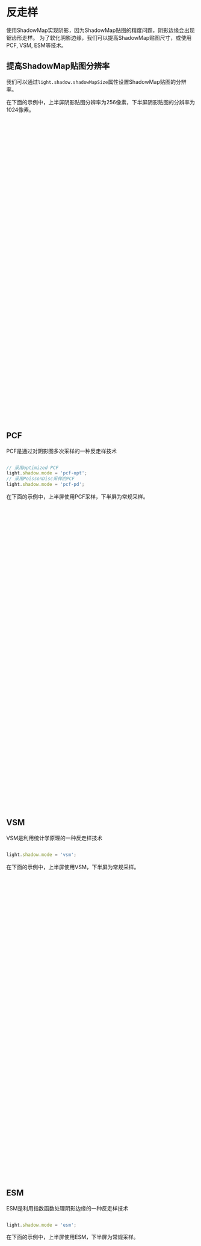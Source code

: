 # 反走样

使用ShadowMap实现阴影，因为ShadowMap贴图的精度问题，阴影边缘会出现锯齿形走样。
为了软化阴影边缘，我们可以提高ShadowMap贴图尺寸，或使用PCF, VSM, ESM等技术。

## 提高ShadowMap贴图分辨率

我们可以通过```light.shadow.shadowMapSize```属性设置ShadowMap贴图的分辨率。

在下面的示例中，上半屏阴影贴图分辨率为256像素，下半屏阴影贴图的分辨率为1024像素。

<div class="showcase" case="tut-19" style="width:600px;height:800px"></div>

## PCF

PCF是通过对阴影图多次采样的一种反走样技术

```javascript

// 采用optimized PCF
light.shadow.mode = 'pcf-opt';
// 采用PoissonDisc采样的PCF
light.shadow.mode = 'pcf-pd';

```

在下面的示例中，上半屏使用PCF采样，下半屏为常规采样。

<div class="showcase" case="tut-20" style="width:600px;height:800px"></div>

## VSM

VSM是利用统计学原理的一种反走样技术

```javascript

light.shadow.mode = 'vsm';

```

在下面的示例中，上半屏使用VSM，下半屏为常规采样。

<div class="showcase" case="tut-21" style="width:600px;height:800px;"></div>

## ESM

ESM是利用指数函数处理阴影边缘的一种反走样技术

```javascript

light.shadow.mode = 'esm';

```

在下面的示例中，上半屏使用ESM，下半屏为常规采样。

<div class="showcase" case="tut-22" style="width:600px;height:800px;"></div>

## CSM

CSM(Cascaded Shadow Map)是通过把视锥分割成多个部分分别应用ShadowMap来改善阴影走样的技术。

下面是一个CSM的示例

<div class="showcase" case="tut-23"></div>

## 限制阴影范围

如果阴影范围过大，即使用CSM可能也无法提高阴影的精度，我们可以限制阴影在距离摄像机一定范围之内，在范围边界，阴影平滑过渡到无阴影状态

```javascript

light.shadow.shadowDistance = 500;

```
